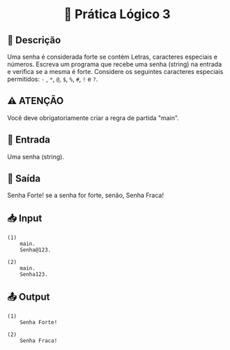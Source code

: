 <h1 align="center">
  <p> 🎈 Prática Lógico 3 </p>
</h1>

## 📝 Descrição

Uma senha é considerada forte se contém Letras, caracteres especiais e números.
Escreva um programa que recebe uma senha (string) na entrada e verifica se a mesma é forte.
Considere os seguintes caracteres especiais permitidos: `-` , `*`, `@`, `$`, `%`, `#`, `!` e `?`.

## ⚠️ ATENÇÃO

Você deve obrigatoriamente criar a regra de partida "main".

## 📌 Entrada

Uma senha (string).

## 📌 Saída

Senha Forte! se a senha for forte, senão, Senha Fraca!

## 📥 Input

```
(1)
    main.
    Senha@123.

(2)
    main.
    Senha123.
```

## 📤 Output

```
(1)
    Senha Forte!

(2)
    Senha Fraca!
```
